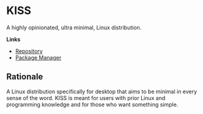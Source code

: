# KISS

A highly opinionated, ultra minimal, Linux distribution.

**Links**

- [Repository](https://github.com/kissx/packages)
- [Package Manager](https://github.com/kissx/kiss)


## Rationale

A Linux distribution specifically for desktop that aims to be minimal in every sense of the word. KISS is meant for users with prior Linux and programming knowledge and for those who want something simple.

